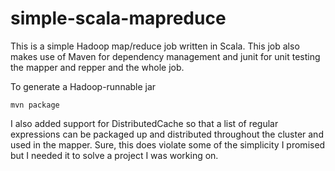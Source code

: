 # simple-scala-mapreduce

This is a simple Hadoop map/reduce job written in Scala. This job also makes use of Maven for dependency management and junit for unit testing the mapper and repper and the whole job.

To generate a Hadoop-runnable jar

    mvn package

I also added support for DistributedCache so that a list of regular expressions can be packaged up and distributed throughout the cluster and used in the mapper. Sure, this does violate some of the simplicity I promised but I needed it to solve a project I was working on.